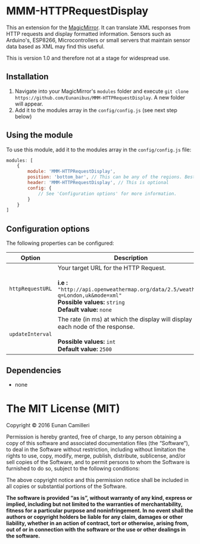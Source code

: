 # MMM-HTTPRequestDisplay
This an extension for the [MagicMirror](https://github.com/MichMich/MagicMirror). It can translate XML responses from HTTP requests and display formatted information. Sensors such as Arduino's, ESP8266, Microcontrollers or small servers that maintain sensor data based as XML may find this useful.

This is version 1.0 and therefore not at a stage for widespread use.

## Installation
1. Navigate into your MagicMirror's `modules` folder and execute `git clone https://github.com/Eunanibus/MMM-HTTPRequestDisplay`. A new folder will appear.
2. Add it to the modules array in the `config/config.js` (see next step below)

## Using the module

To use this module, add it to the modules array in the `config/config.js` file:
````javascript
modules: [
	{
		module: 'MMM-HTTPRequestDisplay',
		position: 'bottom_bar',	// This can be any of the regions. Best results in bottom_bar or top_bar (if clear of calender and weather modules) regions.
		header: 'MMM-HTTPRequestDisplay', // This is optional
		config: {
			// See 'Configuration options' for more information.
		}
	}
]
````

## Configuration options

The following properties can be configured:


<table width="100%">
	<!-- why, markdown... -->
	<thead>
		<tr>
			<th>Option</th>
			<th width="100%">Description</th>
		</tr>
	<thead>
	<tbody>
		<tr>
			<td><code>httpRequestURL</code></td>
			<td>Your target URL for the HTTP Request.<br>
				<br><b>i.e :</b> <code>"http://api.openweathermap.org/data/2.5/weather?q=London,uk&mode=xml"</code>
				<br><b>Possible values:</b> <code>string</code>
				<br><b>Default value:</b> <code>none</code>
			</td>
		</tr>
		<tr>
			<td><code>updateInterval</code></td>
			<td>The rate (in ms) at which the display will display each node of the response.<br>
				<br><b>Possible values:</b> <code>int</code>
				<br><b>Default value:</b> <code>2500</code>
			</td>
		</tr>
	</tbody>
</table>

## Dependencies
- none

The MIT License (MIT)
=====================

Copyright © 2016 Eunan Camilleri

Permission is hereby granted, free of charge, to any person
obtaining a copy of this software and associated documentation
files (the “Software”), to deal in the Software without
restriction, including without limitation the rights to use,
copy, modify, merge, publish, distribute, sublicense, and/or sell
copies of the Software, and to permit persons to whom the
Software is furnished to do so, subject to the following
conditions:

The above copyright notice and this permission notice shall be
included in all copies or substantial portions of the Software.

**The software is provided “as is”, without warranty of any kind, express or implied, including but not limited to the warranties of merchantability, fitness for a particular purpose and noninfringement. In no event shall the authors or copyright holders be liable for any claim, damages or other liability, whether in an action of contract, tort or otherwise, arising from, out of or in connection with the software or the use or other dealings in the software.**
